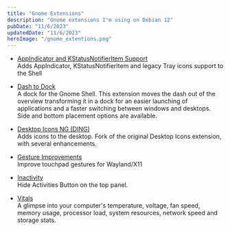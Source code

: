 ```yaml
---
title: "Gnome Extensions"
description: "Gnome extensions I'm using on Debian 12"
pubDate: "11/6/2023"
updatedDate: "11/6/2023"
heroImage: "/gnome_extentions.png"
---
```


- [AppIndicator and KStatusNotifierItem Support](https://extensions.gnome.org/extension/615/appindicator-support/)  
  Adds AppIndicator, KStatusNotifierItem and legacy Tray icons support to the Shell

- [Dash to Dock](https://extensions.gnome.org/extension/307/dash-to-dock/)  
  A dock for the Gnome Shell. This extension moves the dash out of the overview transforming it in a dock for an easier
  launching of applications and a faster switching between windows and desktops.
  Side and bottom placement options are available.

- [Desktop Icons NG (DING)](https://extensions.gnome.org/extension/2087/desktop-icons-ng-ding/)  
  Adds icons to the desktop. Fork of the original Desktop Icons extension, with several enhancements.

- [Gesture Improvements](https://extensions.gnome.org/extension/4245/gesture-improvements/)  
  Improve touchpad gestures for Wayland/X11

- [Inactivity](https://extensions.gnome.org/extension/4818/inactivity/)  
  Hide Activities Button on the top panel.

- [Vitals](https://extensions.gnome.org/extension/1460/vitals/)  
  A glimpse into your computer's temperature, voltage, fan speed, memory usage,
  processor load, system resources, network speed and storage stats.

